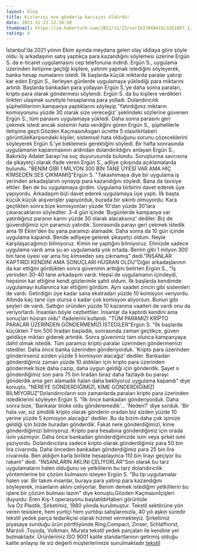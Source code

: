 ```yaml
--- 
layout: blog
title: Kızlarını eve gönderip karısını öldürdü!
date: 2021-11-23 12:10:18
thumbnail: https://im.haberturk.com/2021/11/23/ver1637669418/3261807_1200x627.jpg
rating: 4
---
```

İstanbul'da 2021 yılının Ekim ayında meydana gelen olay iddiaya göre şöyle oldu: İş arkadaşının satış yaptıkça para kazandığını söylemesi üzerine Ergün S. da e-ticaret uygulamasını cep telefonuna indirdi. Ergün S., uygulama üzerinden iletişime geçtiği kişilere, yatırım yapmak istediğini söyleyerek, banka hesap numalarını istedi. İlk başlarda küçük miktarda paralar yatırıp kar eden Ergün S., ilerleyen günlerde uygulamaya yüklediği para miktarını artırdı. Başlarda bankadan para yollayan Ergün S.'ye daha sonra paraları, kripto para olarak göndermesi söylendi. Ergün S. da bu kişilere verdikleri linkten ulaşmak suretiyle hesaplarına para yolladı. Dolandırıcılık şüphelililerinin kampanya yaptıklarını söyleyip 'Yatırdığınız miktarın komisyonunu yüzde 30 olarak size vereceğiz' şeklindeki sözlerine güvenen Ergün S., tüm parasını uygulamaya yükledi. Daha sonra parasını geri çekmek istedi ancak sistemin hata verdiğini gören Ergün S., şüphelilerle iletişime geçti.Gözden KaçmasınAsgari ücrette 5 olasılıkHaberi görüntüleKarşısındaki kişiler, sistemsel hata olduğunu sorunu çözeceklerini söyleyerek Ergün S.'ye beklemesi gerektiğini söyledi. Bir hafta sonrasında uygulamanın kapanmasının ardından dolandırıldığını anlayan Ergün S., Bakırköy Adalet Sarayı'na suç duyurusunda bulundu. Soruşturma savcısına da şikayetçi olarak ifade veren Ergün S., adliye çıkışında açıklamalarda bulundu. "BENİM GİBİ 1 MİLYON 300 BİN TANE ÜYESİ VAR AMA HİÇ KİMSEDEN SES ÇIKMAMIŞ"Ergün S. "Takashimaya diye bir uygulama iş yerinden arkadaşlarım oynayıp para kazandığını söyledi. Bana da tavsiye ettiler. Ben de bu uygulamaya girdim. Uygulama birbirini davet ederek üye yapıyordu. Arkadaşım bizi davet ederek uygulamaya üye yaptı. İlk başta küçük küçük alışverişler yapıyorduk, burada bir sıkıntı olmuyordu. Kara geçtikten sonra bize komisyonları yüzde 10'dan yüzde 30'lara çıkaracaklarını söylediler. 3-4 gün içinde 'Bugünlerde kampanya var yatırdığınız paranın karını yüzde 30 olarak alacaksınız' dediler. Biz de güvendiğimiz için paramızı yatırdık. Sonrasında parayı geri çekmek istedik ama 19 Ekim'den bu yana paramızı alamadık. Daha sonra da 10 gün içinde uygulama kapandı. Bende adliyeye gelerek şikayetçi oldum. Neyle karşılaşacağımızı bilmiyoruz. Kimin ne yaptığını bilmiyoruz. Elimizde sadece uygulama vardı ama şu an uygulamada yok ortada. Benim gibi 1 milyon 300 bin tane üyesi var ama hiç kimseden ses çıkmamış" dedi."İNSANLAR KAPTIRDI KENDİNİ AMA SONUÇLARI HÜSRAN OLDU"Diğer arkadaşlarının da kar ettiğini gördükten sonra güveninin arttığını belirten Ergün S., "İş yerinden 30-40 tane arkadaşım vardı. Hepsi de uygulamanın içindeydi, hepsinin kar ettiğine kendi gözlerimle şahit oldum. İlk başlarda kendimde uygulamayı kullanınca kar ettiğimi gördüm. Aynı saadet zinciri gibi sistemleri de vardı. Getirdiğin üye kadar sana ekstradan yüzde 10 komisyon veriyordu. Altında kaç tane üye olursa o kadar çok komisyon alıyorsun. Bunun gibi şeyleri de vardı. Sattığın üründen yüzde 10 kazanma vaatleri de vardı onu da veriyorlardı. İnsanları böyle cezbettiler. İnsanlar da kaptırdı kendini ama sonuçları hüsran oldu" ifadelerini kullandı. "TÜM PARAMIZI KRİPTO PARALAR ÜZERİNDEN GÖNDERMEMİZİ İSTEDİLER"Ergün S. "İlk başlarda küçükten 7 bin 500 liradan başladık, sonrasında zaman geçtikçe, güven geldikçe miktarı giderek artırdık. Sonra güvenimiz tam olunca kampanyaya dahil olmak istedik. Tüm paramızı kripto paralar üzerinden göndermemizi istediler. Daha önce banka üzerinden gönderiyorduk. 'Kripto para üzerinden gönderirseniz sizden yüzde 5 komisyon alacağız' dediler. Bankadan gönderdiğimiz zaman yüzde 10 aldıkları için kripto para üzerinden göndermek bize daha cazip, daha uygun geldiği için gönderdik. Şayet o gönderdiğimiz son para 75 bin liradan biraz daha fazlaydı bu parayı gönderdik ama geri alamadık halan daha bekliyoruz uygulama kapandı" diye konuştu. "NEREYE GÖNDERDİĞİMİZİ, KİME GÖNDERDİĞİMİZİ BİLMİYORUZ"Dolandırıcıların son zamanlarda paraları kripto para üzerinden istediklerini söyleyen Ergün S. "İlk önce bankadan gönderiyorduk. Daha sonra bize, 'Bankalar bloke oldu gönderemedik'... 'Neden?' diye sorduk. 'Bir hata var, siz şimdilik kripto olarak gönderin oradan biz sizden yüzde 10 yerine yüzde 5 komisyon alacağız' dediler. Bu da bizim daha çok işimize geldiği için bizde buradan gönderdik. Fakat nere gönderdiğimizi, kime gönderdiğimizi bilmiyoruz. Kripto para hesabına gönderdiğimiz için orada isim yazmıyor. Daha önce bankadan gönderdiğimizde isim veya şirket ismi yazıyordu. Dolandırıcılara sadece kripto olarak gönderdiğimiz para 50 bin lira civarında. Daha önceden bankadan gönderdiğimiz para 25 bin lira civarında. Ben aldığım karla birlikte hesaplayınca 110 bin lirayı geçiyor bu rakam" dedi. "İNSANLARIN AKLINI ÇELİYORLAR"Son olarak bu tarz uygulamaların halen olduğunu ve yetkililerin bu tarz dolandırıcılık yöntemlerine bir çözüm bulmasını isteyen Ergün S. "Bu tip uygulamalar halen var. Bir takım insanlar, buraya para yatırıp para kazandığını söyleyerek, insanların aklını çeliyorlar. Benim demek istediğim yetkililerin bu işlere bir çözüm bulması lazım" diye konuştu.Gözden Kaçmasınİçişleri duyurdu: Eren Kış-1 operasyonu başlatıldıHaberi görüntüle </br>&nbsp;İva Öz Plastik, Şirketimiz, 1980 yılında kurulmuştur. Tekstil sektörüne yön veren tesislere, hem yurtiçi hem yurtdışı satışlarımızla, 40 yılı aşkın süredir tekstil yedek parça tedarikçisi olarak hizmet vermekteyiz. Şirketimiz piyasaya sunduğu ürün pörtföyünde Ring,Compact, Zinser, Schlafhorst, Marzoli ,Toyoda, Volkman, Murata tekstil yedek parçaları ile kendine yer bulmaktadır. Ürünlerimiz ISO 9001 kalite standartlarının getirmiş olduğu kalite anlayışı ile siz değerli müşterlerimize sunulmaktadır.<a href="https://www.ivaozplastik.com/">tekstil</a>